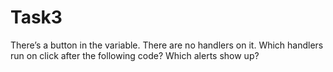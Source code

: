 # Task3
There’s a button in the variable. There are no handlers on it.
Which handlers run on click after the following code? Which alerts show up?
